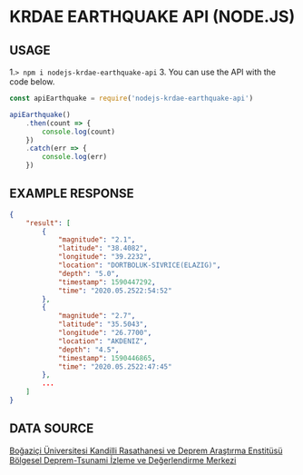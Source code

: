 # KRDAE EARTHQUAKE API (NODE.JS)

## USAGE
1.`> npm i nodejs-krdae-earthquake-api`
3. You can use the API with the code below.
```javascript
const apiEarthquake = require('nodejs-krdae-earthquake-api')

apiEarthquake()
    .then(count => {
        console.log(count)
    })
    .catch(err => {
        console.log(err)
    })
```

## EXAMPLE RESPONSE
```json
{
    "result": [
        {
            "magnitude": "2.1",
            "latitude": "38.4082",
            "longitude": "39.2232",
            "location": "DORTBOLUK-SIVRICE(ELAZIG)",
            "depth": "5.0",
            "timestamp": 1590447292,
            "time": "2020.05.2522:54:52"
        },
        {
            "magnitude": "2.7",
            "latitude": "35.5043",
            "longitude": "26.7700",
            "location": "AKDENIZ",
            "depth": "4.5",
            "timestamp": 1590446865,
            "time": "2020.05.2522:47:45"
        },
        ...
    ]
}
```

## DATA SOURCE
[Boğaziçi Üniversitesi Kandilli Rasathanesi ve Deprem Araştırma Enstitüsü Bölgesel Deprem-Tsunami İzleme ve Değerlendirme Merkezi](http://www.koeri.boun.edu.tr/)